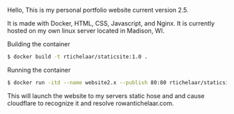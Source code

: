 Hello,
This is my personal portfolio website current version 2.5.

It is made with Docker, HTML, CSS, Javascript, and Nginx. It is currently hosted on my own linux server located in Madison, WI. 

Building the container
```sh
$ docker build -t rtichelaar/staticsite:1.0 .
```
Running the container
```sh
$ docker run -itd --name website2.x --publish 80:80 rtichelaar/staticsite:1.0
```

This will launch the website to my servers static hose and and cause cloudflare to recognize it and resolve rowantichelaar.com.
